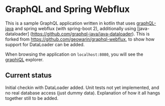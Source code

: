 # GraphQL and Spring Webflux

This is a sample GraphQL application written in kotlin that
uses [graphQL-java](https://github.com/graphql-java/graphql-java) and spring webflux (with spring-boot 2),
additionally using [java-dataloader] (https://github.com/graphql-java/java-dataloader). This is forked from
https://github.com/geowarin/graphql-webflux, to show how support for DataLoader can be added.

When browsing the application on `localhost:8080`, you will see the [graphiQL](https://github.com/graphql/graphiql) explorer.

## Current status

Initial checkin with DataLoader added. Unit tests not yet implemented, and no real database access (just dummy data).
Explanation of how it all hangs together still to be added.